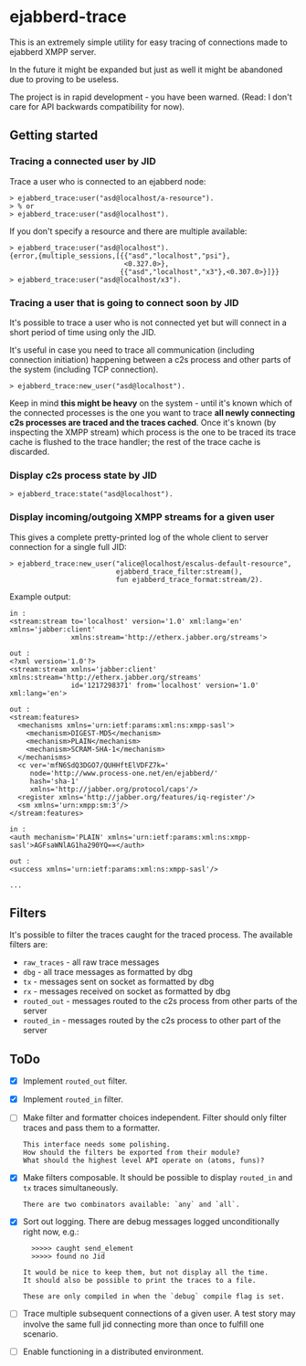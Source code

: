 # ejabberd-trace

This is an extremely simple utility for easy tracing of connections made
to ejabberd XMPP server.

In the future it might be expanded but just as well it might be abandoned
due to proving to be useless.

The project is in rapid development - you have been warned.
(Read: I don't care for API backwards compatibility for now).

## Getting started

### Tracing a connected user by JID

Trace a user who is connected to an ejabberd node:

    > ejabberd_trace:user("asd@localhost/a-resource").
    > % or
    > ejabberd_trace:user("asd@localhost").

If you don't specify a resource and there are multiple available:

    > ejabberd_trace:user("asd@localhost").
    {error,{multiple_sessions,[{{"asd","localhost","psi"},
                                <0.327.0>},
                               {{"asd","localhost","x3"},<0.307.0>}]}}
    > ejabberd_trace:user("asd@localhost/x3").

### Tracing a user that is going to connect soon by JID

It's possible to trace a user who is not connected yet
but will connect in a short period of time using only the JID.

It's useful in case you need to trace all communication
(including connection initiation) happening between a c2s process
and other parts of the system (including TCP connection).

    > ejabberd_trace:new_user("asd@localhost").

Keep in mind **this might be heavy** on the system - until it's known which
of the connected processes is the one you want to trace **all newly connecting
c2s processes are traced and the traces cached**.
Once it's known (by inspecting the XMPP stream) which process is the one
to be traced its trace cache is flushed to the trace handler; the rest of
the trace cache is discarded.

### Display c2s process state by JID

    > ejabberd_trace:state("asd@localhost").

### Display incoming/outgoing XMPP streams for a given user

This gives a complete pretty-printed log of the whole client
to server connection for a single full JID:

    > ejabberd_trace:new_user("alice@localhost/escalus-default-resource",
                              ejabberd_trace_filter:stream(),
                              fun ejabberd_trace_format:stream/2).

Example output:

    in :
    <stream:stream to='localhost' version='1.0' xml:lang='en' xmlns='jabber:client'
                   xmlns:stream='http://etherx.jabber.org/streams'>

    out :
    <?xml version='1.0'?>
    <stream:stream xmlns='jabber:client' xmlns:stream='http://etherx.jabber.org/streams'
                   id='1217298371' from='localhost' version='1.0' xml:lang='en'>

    out :
    <stream:features>
      <mechanisms xmlns='urn:ietf:params:xml:ns:xmpp-sasl'>
        <mechanism>DIGEST-MD5</mechanism>
        <mechanism>PLAIN</mechanism>
        <mechanism>SCRAM-SHA-1</mechanism>
      </mechanisms>
      <c ver='mfN6SdQ3DGO7/QUHHftElVDFZ7k='
         node='http://www.process-one.net/en/ejabberd/'
         hash='sha-1'
         xmlns='http://jabber.org/protocol/caps'/>
      <register xmlns='http://jabber.org/features/iq-register'/>
      <sm xmlns='urn:xmpp:sm:3'/>
    </stream:features>

    in :
    <auth mechanism='PLAIN' xmlns='urn:ietf:params:xml:ns:xmpp-sasl'>AGFsaWNlAG1ha290YQ==</auth>

    out :
    <success xmlns='urn:ietf:params:xml:ns:xmpp-sasl'/>

    ...

## Filters

It's possible to filter the traces caught for the traced process.
The available filters are:

- `raw_traces` - all raw trace messages
- `dbg` - all trace messages as formatted by dbg
- `tx` - messages sent on socket as formatted by dbg
- `rx` - messages received on socket as formatted by dbg
- `routed_out` - messages routed to the c2s process from other parts
                 of the server
- `routed_in` - messages routed by the c2s process to other part of the
                server

## ToDo

- [x] Implement `routed_out` filter.

- [x] Implement `routed_in` filter.

- [ ] Make filter and formatter choices independent.
      Filter should only filter traces and pass them to a formatter.

      This interface needs some polishing.
      How should the filters be exported from their module?
      What should the highest level API operate on (atoms, funs)?

- [x] Make filters composable.
      It should be possible to display `routed_in` and `tx` traces
      simultaneously.

      There are two combinators available: `any` and `all`.

- [x] Sort out logging.
      There are debug messages logged unconditionally right now, e.g.:

        >>>>> caught send_element
        >>>>> found no Jid

      It would be nice to keep them, but not display all the time.
      It should also be possible to print the traces to a file.

      These are only compiled in when the `debug` compile flag is set.

- [ ] Trace multiple subsequent connections of a given user.
      A test story may involve the same full jid connecting more than
      once to fulfill one scenario.

- [ ] Enable functioning in a distributed environment.
